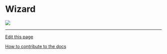 # Wizard

<img src="https://images.squarespace-cdn.com/content/v1/5e10bdc20efb8f0d169f85f9/09943d85-b8c7-4d64-af31-1a27d1b76698/arrow.png?format=2500w"></img>
  
---
[Edit this page](https://github.com/saascade/platform.saascade.com/edit/main/Hub/Organizations/Projects/Design/SubdomainWorkflows/BlueprintEditor/Wizard/README.md)

[How to contribute to the docs](../../../../../../../General/HowToContribute/README.md)
